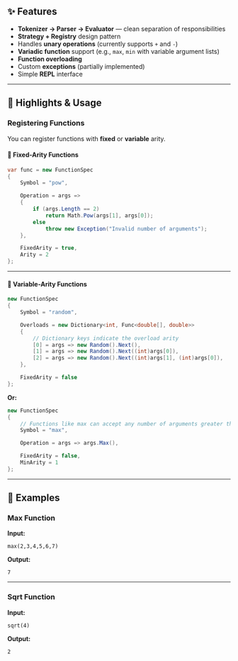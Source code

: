 

## ✨ Features

* **Tokenizer → Parser → Evaluator** — clean separation of responsibilities
* **Strategy + Registry** design pattern
* Handles **unary operations** (currently supports `+` and `-`)
* **Variadic function** support (e.g., `max`, `min` with variable argument lists)
* **Function overloading**
* Custom **exceptions** (partially implemented)
* Simple **REPL** interface

---

## 🚀 Highlights & Usage

### Registering Functions

You can register functions with **fixed** or **variable** arity.

#### 📌 Fixed-Arity Functions

```csharp
var func = new FunctionSpec
{
    Symbol = "pow",

    Operation = args =>
    {
        if (args.Length == 2)
            return Math.Pow(args[1], args[0]);
        else
            throw new Exception("Invalid number of arguments");
    },

    FixedArity = true,
    Arity = 2
};
```

---

#### 📌 Variable-Arity Functions

```csharp
new FunctionSpec
{
    Symbol = "random",

    Overloads = new Dictionary<int, Func<double[], double>>
    {
        // Dictionary keys indicate the overload arity
        [0] = args => new Random().Next(),
        [1] = args => new Random().Next((int)args[0]),
        [2] = args => new Random().Next((int)args[1], (int)args[0]),
    },

    FixedArity = false
};
```

**Or:**

```csharp
new FunctionSpec
{
    // Functions like max can accept any number of arguments greater than 1
    Symbol = "max",

    Operation = args => args.Max(),

    FixedArity = false,
    MinArity = 1
};
```

---

## 🧪 Examples

### Max Function

**Input:**

```text
max(2,3,4,5,6,7)
```

**Output:**

```text
7
```

---

### Sqrt Function

**Input:**

```text
sqrt(4)
```

**Output:**

```text
2
```
